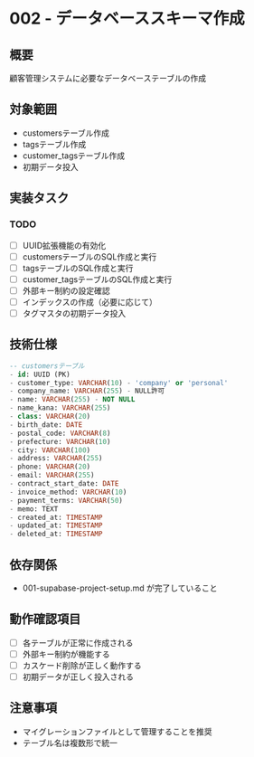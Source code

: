 # 002 - データベーススキーマ作成

## 概要
顧客管理システムに必要なデータベーステーブルの作成

## 対象範囲
- customersテーブル作成
- tagsテーブル作成
- customer_tagsテーブル作成
- 初期データ投入

## 実装タスク

### TODO
- [ ] UUID拡張機能の有効化
- [ ] customersテーブルのSQL作成と実行
- [ ] tagsテーブルのSQL作成と実行
- [ ] customer_tagsテーブルのSQL作成と実行
- [ ] 外部キー制約の設定確認
- [ ] インデックスの作成（必要に応じて）
- [ ] タグマスタの初期データ投入

## 技術仕様
```sql
-- customersテーブル
- id: UUID (PK)
- customer_type: VARCHAR(10) - 'company' or 'personal'
- company_name: VARCHAR(255) - NULL許可
- name: VARCHAR(255) - NOT NULL
- name_kana: VARCHAR(255)
- class: VARCHAR(20)
- birth_date: DATE
- postal_code: VARCHAR(8)
- prefecture: VARCHAR(10)
- city: VARCHAR(100)
- address: VARCHAR(255)
- phone: VARCHAR(20)
- email: VARCHAR(255)
- contract_start_date: DATE
- invoice_method: VARCHAR(10)
- payment_terms: VARCHAR(50)
- memo: TEXT
- created_at: TIMESTAMP
- updated_at: TIMESTAMP
- deleted_at: TIMESTAMP
```

## 依存関係
- 001-supabase-project-setup.md が完了していること

## 動作確認項目
- [ ] 各テーブルが正常に作成される
- [ ] 外部キー制約が機能する
- [ ] カスケード削除が正しく動作する
- [ ] 初期データが正しく投入される

## 注意事項
- マイグレーションファイルとして管理することを推奨
- テーブル名は複数形で統一